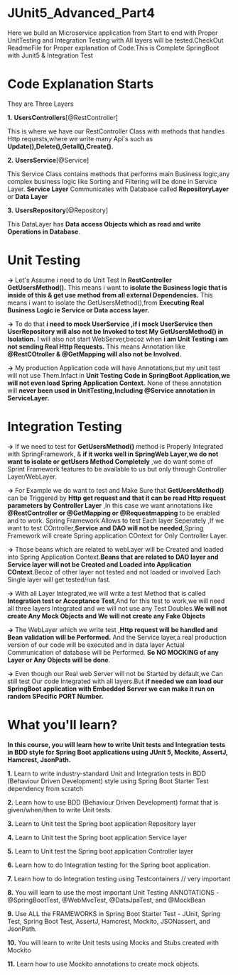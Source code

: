 # JUnit5_Advanced_Part4
Here we build an Microservice application from Start to end with Proper UnitTesting and Integration Testing with All layers will be tested.CheckOut ReadmeFile for Proper explanation of Code.This is Complete SpringBoot with Junit5 &amp; Integration Test

# Code Explanation Starts

They are Three Layers 

**1.** **UsersControllers**[@RestController]

This is where we have our RestController Class with methods that handles Http requests,where we write many Api's such as **Update(),Delete(),Getall(),Create().**

**2.** **UsersService**[@Service]

This Service Class contains methods that performs main Business logic,any complex business logic like Sorting and Filtering will be done in Service Layer.
**Service Layer** Communicates with Database called **RepositoryLayer** or **Data Layer**

**3.** **UsersRepository**[@Repository]

This DataLayer has **Data access Objects which as read and write Operations in Database**.

# Unit Testing

**->** Let's Assume i need to do Unit Test In **RestController** **GetUsersMethod().** This means i want to **isolate the Business logic that is inside of this & get use method from all external Dependencies.** This means i want to isolate the GetUsersMethod(),from **Executing Real Business Logic ie Service or Data access layer.**

**->** To do that **i need to mock UserService ,if i mock UserService then UserRepository will also not be Invoked to test My GetUsersMethod() in Isolation.** I will also
not start WebServer,becoz when **i am Unit Testing i am not sending Real Http Requests.** This means Annotation like **@RestCOtroller & @GetMapping will also not be Involved.**

**->** My production Application code will have Annotations,but my unit test will not use Them.Infact in **Unit Testing Code in SpringBoot Application,we will not even
load Spring Application Context.** None of these annotation will **never been used in UnitTesting,Including @Service annotation in ServiceLayer.**


# Integration Testing

**->** If we need to test for **GetUsersMethod()**  method is Properly Integrated with SpringFramework, & **if it works well in SpringWeb Layer,we do not want to isolate or getUsers Method Completely** ,we do want some of Sprint Framework features to be available to us but only through Controller Layer/WebLayer.

**->** For Example we do want to test and Make Sure that **GetUsersMethod()** can be Triggered by **Http get request and that it can be read Http  request parameters by Controller Layer** ,In this case we want annotations like **@RestController or @GetMapping or @Requestmapping** to be enabled and to work. Spring Framework Allows to test Each layer Seperately ,If we want to test COntroller,**Service and DAO will not be needed**,Spring Framework will create Spring application COntext for Only Controller Layer.

**->** Those beans which are related to webLayer will be Created and loaded into Spring Application Context.**Beans that are related to DAO layer and Service layer will not be Created and Loaded into Application COntext**.Becoz of other layer not tested and not loaded or involved Each Single layer will get tested/run fast.

**->** With all Layer Integrated,we will write a test Method that is called **Integration test or Acceptance Test**,And for this test to work,we will need all three layers
Integrated and we will not use any Test Doubles.**We will not create Any Mock Objects and We will not create any Fake Objects**

**->** The WebLayer which we write test ,**Http request will be handled and Bean validation will be Performed.** And the Service layer,a real production version of our code will be executed and in data layer Actual Communication of database will be Performed. **So NO MOCKING of any Layer or Any Objects will be done**.

**->** Even though our Real web Server will not be Started by default,we Can still test Our code Integrated with all layers.But **if needed we can load our SpringBoot application with Embedded Server we can make it run on random SPecific PORT Number.**


 # What you'll learn?

 **In this course, you will learn how to write Unit tests and Integration tests in BDD style for Spring Boot applications   using JUnit 5, Mockito, AssertJ, Hamcrest, JsonPath.**

**1.** Learn to write industry-standard Unit and Integration tests in BDD (Behaviour Driven Development) style using Spring Boot Starter Test dependency from scratch

**2.** Learn how to use BDD (Behaviour Driven Development) format that is given/when/then to write Unit tests.

**3.** Learn to Unit test the Spring boot application Repository layer

**4.** Learn to Unit test the Spring boot application Service layer

**5.** Learn to Unit test the Spring boot application Controller layer

**6.** Learn how to do Integration testing for the Spring boot application.

**7.** Learn how to do Integration testing using Testcontainers // very important

**8.** You will learn to use the most important Unit Testing ANNOTATIONS - @SpringBootTest, @WebMvcTest, @DataJpaTest, and @MockBean

**9.** Use ALL the FRAMEWORKS in Spring Boot Starter Test - JUnit, Spring Test, Spring Boot Test, AssertJ, Hamcrest, Mockito, JSONassert, and JsonPath.

**10.** You will learn to write Unit tests using Mocks and Stubs created with Mockito

**11.** Learn how to use Mockito annotations to create mock objects.
